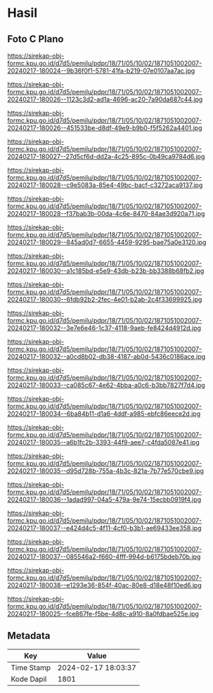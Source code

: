 # Hasil

## Foto C Plano

https://sirekap-obj-formc.kpu.go.id/d7d5/pemilu/pdpr/18/71/05/10/02/1871051002007-20240217-180024--9b36f0f1-5781-41fa-b219-07e0107aa7ac.jpg

https://sirekap-obj-formc.kpu.go.id/d7d5/pemilu/pdpr/18/71/05/10/02/1871051002007-20240217-180026--1123c3d2-ad1a-4696-ac20-7a90da687c44.jpg

https://sirekap-obj-formc.kpu.go.id/d7d5/pemilu/pdpr/18/71/05/10/02/1871051002007-20240217-180026--451533be-d8df-49e9-b9b0-f5f5262a4401.jpg

https://sirekap-obj-formc.kpu.go.id/d7d5/pemilu/pdpr/18/71/05/10/02/1871051002007-20240217-180027--27d5cf6d-dd2a-4c25-895c-0b49ca9784d6.jpg

https://sirekap-obj-formc.kpu.go.id/d7d5/pemilu/pdpr/18/71/05/10/02/1871051002007-20240217-180028--c9e5083a-85e4-49bc-bacf-c3272aca9137.jpg

https://sirekap-obj-formc.kpu.go.id/d7d5/pemilu/pdpr/18/71/05/10/02/1871051002007-20240217-180028--f37bab3b-00da-4c6e-8470-84ae3d920a71.jpg

https://sirekap-obj-formc.kpu.go.id/d7d5/pemilu/pdpr/18/71/05/10/02/1871051002007-20240217-180029--845ad0d7-6655-4459-9295-bae75a0e3120.jpg

https://sirekap-obj-formc.kpu.go.id/d7d5/pemilu/pdpr/18/71/05/10/02/1871051002007-20240217-180030--a1c185bd-e5e9-43db-b23b-bb3388b68fb2.jpg

https://sirekap-obj-formc.kpu.go.id/d7d5/pemilu/pdpr/18/71/05/10/02/1871051002007-20240217-180030--6fdb92b2-2fec-4e01-b2ab-2c4f33699925.jpg

https://sirekap-obj-formc.kpu.go.id/d7d5/pemilu/pdpr/18/71/05/10/02/1871051002007-20240217-180032--3e7e6e46-1c37-4118-9aeb-fe8424d4912d.jpg

https://sirekap-obj-formc.kpu.go.id/d7d5/pemilu/pdpr/18/71/05/10/02/1871051002007-20240217-180032--a0cd8b02-db38-4187-ab0d-5436c0186ace.jpg

https://sirekap-obj-formc.kpu.go.id/d7d5/pemilu/pdpr/18/71/05/10/02/1871051002007-20240217-180033--ca085c67-4e62-4bba-a0c6-b3bb7827f7d4.jpg

https://sirekap-obj-formc.kpu.go.id/d7d5/pemilu/pdpr/18/71/05/10/02/1871051002007-20240217-180034--6ba84b11-d1a6-4ddf-a985-ebfc86eece2d.jpg

https://sirekap-obj-formc.kpu.go.id/d7d5/pemilu/pdpr/18/71/05/10/02/1871051002007-20240217-180035--a6b1fc2b-3393-44f9-aee7-c4fda5087e41.jpg

https://sirekap-obj-formc.kpu.go.id/d7d5/pemilu/pdpr/18/71/05/10/02/1871051002007-20240217-180035--d95d728b-755a-4b3c-821a-7b77e570cbe9.jpg

https://sirekap-obj-formc.kpu.go.id/d7d5/pemilu/pdpr/18/71/05/10/02/1871051002007-20240217-180036--1adad997-04a5-479a-9e74-15ecbb0919f4.jpg

https://sirekap-obj-formc.kpu.go.id/d7d5/pemilu/pdpr/18/71/05/10/02/1871051002007-20240217-180037--e424d4c5-4f11-4cf0-b3b1-ae69433ee358.jpg

https://sirekap-obj-formc.kpu.go.id/d7d5/pemilu/pdpr/18/71/05/10/02/1871051002007-20240217-180037--085546a2-f660-4fff-994d-b6175bdeb70b.jpg

https://sirekap-obj-formc.kpu.go.id/d7d5/pemilu/pdpr/18/71/05/10/02/1871051002007-20240217-180038--e1293e36-854f-40ac-80e8-d18e48f10ed6.jpg

https://sirekap-obj-formc.kpu.go.id/d7d5/pemilu/pdpr/18/71/05/10/02/1871051002007-20240217-180025--fce867fe-f5be-4d8c-a910-8a0fdbae525e.jpg


## Metadata

| Key        | Value               |
| ---------- | ------------------- |
| Time Stamp | 2024-02-17 18:03:37 |
| Kode Dapil | 1801                |



